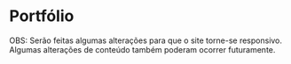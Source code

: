 # Portfólio
OBS: Serão feitas algumas alterações para que o site torne-se responsivo. Algumas alterações de conteúdo também poderam ocorrer
futuramente.
